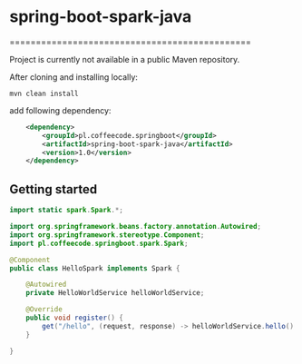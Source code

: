 # spring-boot-spark-java
==============================================

Project is currently not available in a public Maven repository.

After cloning and installing locally:

    mvn clean install

add following dependency:

```xml
    <dependency>
        <groupId>pl.coffeecode.springboot</groupId>
        <artifactId>spring-boot-spark-java</artifactId>
        <version>1.0</version>
    </dependency>
```

Getting started
---------------

```java
import static spark.Spark.*;

import org.springframework.beans.factory.annotation.Autowired;
import org.springframework.stereotype.Component;
import pl.coffeecode.springboot.spark.Spark;

@Component
public class HelloSpark implements Spark {

    @Autowired
    private HelloWorldService helloWorldService;

    @Override
    public void register() {
        get("/hello", (request, response) -> helloWorldService.hello() );
    }

}
```


